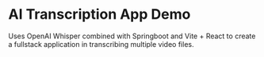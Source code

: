 # AI Transcription App Demo

Uses OpenAI Whisper combined with Springboot and Vite + React to create a fullstack application in transcribing
multiple video files.
